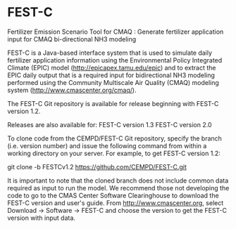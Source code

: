 # FEST-C
Fertilizer Emission Scenario Tool for CMAQ : Generate fertilizer application input for CMAQ bi-directional NH3 modeling

FEST-C is a Java-based interface system that is used to simulate daily fertilizer application information using the Environmental Policy Integrated Climate (EPIC) model (http://epicapex.tamu.edu/epic) and to extract the EPIC daily output that is a required input for bidirectional NH3 modeling performed using the Community Multiscale Air Quality (CMAQ) modeling system (http://www.cmascenter.org/cmaq/). 

The FEST-C Git repository is available for release beginning with FEST-C version 1.2. 

Releases are also available for:
FEST-C version 1.3
FEST-C version 2.0

To clone code from the CEMPD/FEST-C Git repository, specify the branch (i.e. version number) and issue the following command from within a working directory on your server. For example, to get FEST-C version 1.2:

git clone -b FESTCv1.2 https://github.com/CEMPD/FEST-C.git 

It is important to note that the cloned branch does not include common data required as input to run the model.  We recommend those not developing the code to go to the CMAS Center Software Clearinghouse to download the FEST-C version and user's guide.  From http://www.cmascenter.org, select Download -> Software -> FEST-C and choose the version to get the FEST-C version with input data. 
